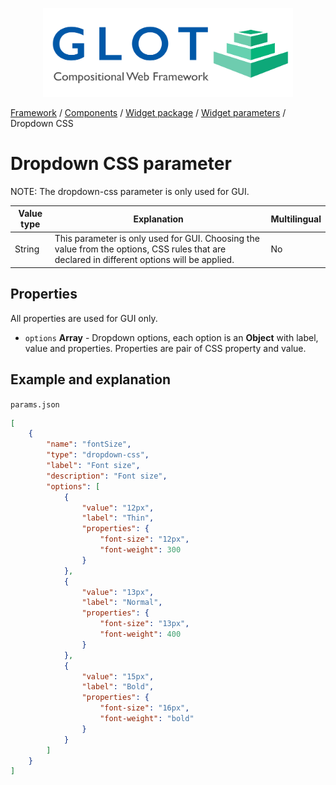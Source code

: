 <p align="center">
  <img src="../../assets/glot_logo_new.svg" width="400px" alt="glot: compositional web framework">
</p>

[Framework](../framework.md) / [Components](../components.md) / [Widget package](widget-packages.md) / [Widget parameters](widget-parameters.md) / Dropdown CSS

# Dropdown CSS parameter

NOTE: The dropdown-css parameter is only used for GUI.

| Value type | Explanation                                                                                                                                 | Multilingual |
| ---------- | ------------------------------------------------------------------------------------------------------------------------------------------- | ------------ |
| String     | This parameter is only used for GUI. Choosing the value from the options, CSS rules that are declared in different options will be applied. | No           |

## Properties

All properties are used for GUI only.

-   `options` **Array** - Dropdown options, each option is an **Object** with label, value and properties. Properties are pair of CSS property and value.

## Example and explanation

`params.json`

```json
[
    {
        "name": "fontSize",
        "type": "dropdown-css",
        "label": "Font size",
        "description": "Font size",
        "options": [
            {
                "value": "12px",
                "label": "Thin",
                "properties": {
                    "font-size": "12px",
                    "font-weight": 300
                }
            },
            {
                "value": "13px",
                "label": "Normal",
                "properties": {
                    "font-size": "13px",
                    "font-weight": 400
                }
            },
            {
                "value": "15px",
                "label": "Bold",
                "properties": {
                    "font-size": "16px",
                    "font-weight": "bold"
                }
            }
        ]
    }
]
```
